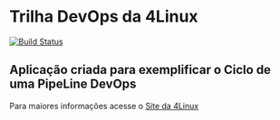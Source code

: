 # Trilha DevOps da 4Linux

<!-- Altere a Flag abaixo com sua URL do Travis -->
[![Build Status](https://travis-ci.com/rinasoares/DevOpsLab-HelloWorld.svg?branch=master)](https://travis-ci.com/rinasoares/DevOpsLab-HelloWorld)

## Aplicação criada para exemplificar o Ciclo de uma PipeLine DevOps


Para maiores informações acesse o [Site da 4Linux](https://www.4linux.com.br/cursos/devops)
